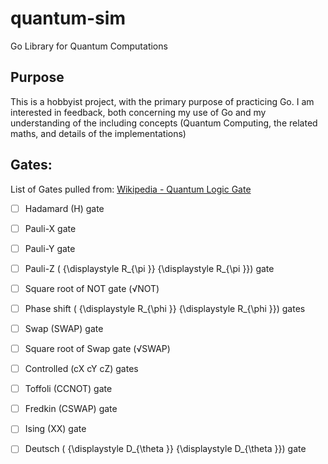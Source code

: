 # quantum-sim
Go Library for Quantum Computations

## Purpose

This is a hobbyist project, with the primary purpose of practicing Go. I am interested in feedback, both concerning my use of Go and my understanding of the including concepts (Quantum Computing, the related maths, and details of the implementations)

## Gates:

List of Gates pulled from: [Wikipedia - Quantum Logic Gate](https://en.wikipedia.org/wiki/Quantum_logic_gate#Universal_quantum_gates)

* [ ] Hadamard (H) gate
* [ ] Pauli-X gate
* [ ] Pauli-Y gate
* [ ] Pauli-Z ( {\displaystyle R_{\pi }} {\displaystyle R_{\pi }}) gate
* [ ] Square root of NOT gate (√NOT)
* [ ] Phase shift ( {\displaystyle R_{\phi }} {\displaystyle R_{\phi }}) gates
* [ ] Swap (SWAP) gate
* [ ] Square root of Swap gate (√SWAP)
* [ ] Controlled (cX cY cZ) gates
* [ ] Toffoli (CCNOT) gate
* [ ] Fredkin (CSWAP) gate
* [ ] Ising (XX) gate
* [ ] Deutsch ( {\displaystyle D_{\theta }} {\displaystyle D_{\theta }}) gate

